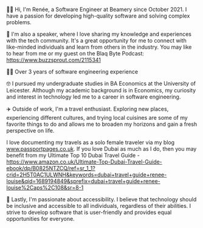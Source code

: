 👩‍💻 Hi, I'm  Renée, a Software Engineer at Beamery since October 2021. I have a passion for developing high-quality software and solving complex problems.

🎤 I'm also a speaker, where I love sharing my knowledge and experiences with the tech community. It's a great opportunity for me to connect with like-minded individuals and learn from others in the industry. You may like to hear from me or my guest on the Blaq Byte Podcast: https://www.buzzsprout.com/2115341 

👩‍💻 Over 3 years of software engineering experience

🤓 I pursued my undergraduate studies in BA Economics at the University of Leicester. Although my academic background is in Economics, my curiosity and interest in technology led me to a career in software engineering.

✈️ Outside of work, I'm a travel enthusiast. Exploring new places, experiencing different cultures, and trying local cuisines are some of my favorite things to do and allows me to broaden my horizons and gain a fresh perspective on life. 

I love documenting my travels as a solo female traveler via my blog www.passportpages.co.uk. If you love Dubai as much as I do, then you may benefit from my Ultimate Top 10 Dubai Travel Guide - https://www.amazon.co.uk/Ultimate-Top-Dubai-Travel-Guide-ebook/dp/B0825NTZCQ/ref=sr_1_1?crid=2H5T0AC1ULWNH&keywords=dubai+travel+guide+renee-louise&qid=1689194849&sprefix=dubai+travel+guide+renee-louise%2Caps%2C108&sr=8-1

🤝 Lastly, I'm passionate about accessibility. I believe that technology should be inclusive and accessible to all individuals, regardless of their abilities. I strive to develop software that is user-friendly and provides equal opportunities for everyone.

